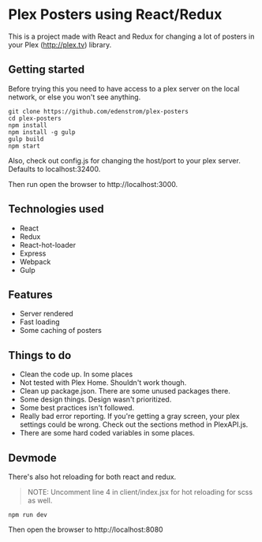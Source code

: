 # Plex Posters using React/Redux

This is a project made with React and Redux for changing a lot of posters in your Plex (http://plex.tv) library.

## Getting started

Before trying this you need to have access to a plex server on the local network, or else you won't see anything.

```
git clone https://github.com/edenstrom/plex-posters
cd plex-posters
npm install
npm install -g gulp
gulp build
npm start
```

Also, check out config.js for changing the host/port to your plex server. Defaults to localhost:32400.

Then run open the browser to http://localhost:3000.

## Technologies used
* React
* Redux
* React-hot-loader
* Express
* Webpack
* Gulp


## Features

* Server rendered
* Fast loading
* Some caching of posters


## Things to do

* Clean the code up. In some places
* Not tested with Plex Home. Shouldn't work though.
* Clean up package.json. There are some unused packages there.
* Some design things. Design wasn't prioritized.
* Some best practices isn't followed.
* Really bad error reporting. If you're getting a gray screen, your plex settings could be wrong. Check out the sections method in PlexAPI.js.
* There are some hard coded variables in some places.

## Devmode

There's also hot reloading for both react and redux.

> NOTE: Uncomment line 4 in client/index.jsx for hot reloading for scss as well.

```
npm run dev
```

Then open the browser to http://localhost:8080
